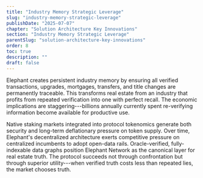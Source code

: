 ```yaml
---
title: "Industry Memory Strategic Leverage"
slug: "industry-memory-strategic-leverage"
publishDate: "2025-07-07"
chapter: "Solution Architecture Key Innovations"
section: "Industry Memory Strategic Leverage"
parentSlug: "solution-architecture-key-innovations"
order: 8
toc: true
description: ""
draft: false
---
```


Elephant creates persistent industry memory by ensuring all verified
transactions, upgrades, mortgages, transfers, and title changes are permanently
traceable. This transforms real estate from an industry that profits from
repeated verification into one with perfect recall. The economic implications
are staggering---billions annually currently spent re-verifying information
become available for productive use.

Native staking markets integrated into protocol tokenomics generate both
security and long-term deflationary pressure on token supply. Over time,
Elephant's decentralized architecture exerts competitive pressure on centralized
incumbents to adopt open-data rails. Oracle-verified, fully-indexable data
graphs position Elephant Network as the canonical layer for real estate truth.
The protocol succeeds not through confrontation but through superior
utility---when verified truth costs less than repeated lies, the market chooses
truth.
